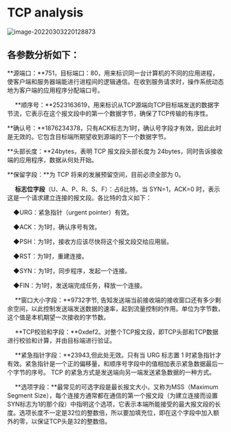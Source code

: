 # TCP analysis

![image-20220303220128873](https://gitee.com/bright_xu/blog-image/raw/master/img/image-20220303220128873.png)

## 各参数分析如下：

**源端口：**751，目标端口：80，用来标识同一台计算机的不同的应用进程，使客户端和服务器端能进行进程间的逻辑通信。在收到服务请求时，操作系统动态地为客户端的应用程序分配端口号。

　  **顺序号：**2523163619，用来标识从TCP源端向TCP目标端发送的数据字节流，它表示在这个报文段中的第一个数据字节，确保了TCP传输的有序性。

**确认号：**1876234378，只有ACK标志为1时，确认号字段才有效，因此此时是无效的。它包含目标端所期望收到源端的下一个数据字节。

**头部长度：**24bytes，表明 TCP 报文段头部长度为 24bytes，同时告诉接收端的应用程序，数据从何处开始。

**保留字段：**为 TCP 将来的发展预留空间，目前必须全部为 0。

　  **标志位字段**（U、A、P、R、S、F）：占6比特。当 SYN=1，ACK=0 时，表示这是一个请求建立连接的报文段。各比特的含义如下：

　◆URG：紧急指针（urgent pointer）有效。

　◆ACK：为1时，确认序号有效。

　◆PSH：为1时，接收方应该尽快将这个报文段交给应用层。

　◆RST：为1时，重建连接。

　◆SYN：为1时，同步程序，发起一个连接。

　◆FIN：为1时，发送端完成任务，释放一个连接。

　  **窗口大小字段：**9732字节, 告知发送端当前接收端的接收窗口还有多少剩余空间，以此控制发送端发送数据的速率，起到流量控制的作用。单位为字节数，这个值是本机期望一次接收的字节数。

　  **TCP校验和字段：**0xdef2。对整个TCP报文段，即TCP头部和TCP数据进行校验和计算，并由目标端进行验证。

　  **紧急指针字段：**23943,但此处无效。只有当 URG 标志置 1 时紧急指针才有效。紧急指针是一个正的偏移量，和顺序号字段中的值相加表示紧急数据最后一个字节的序号。 TCP 的紧急方式是发送端向另一端发送紧急数据的一种方式。

　  **选项字段：**最常见的可选字段是最长报文大小，又称为MSS（Maximum Segment Size），每个连接方通常都在通信的第一个报文段（为建立连接而设置SYN标志为1的那个段）中指明这个选项，它表示本端所能接受的最大报文段的长度。选项长度不一定是32位的整数倍，所以要加填充位，即在这个字段中加入额外的零，以保证TCP头是32的整数倍。